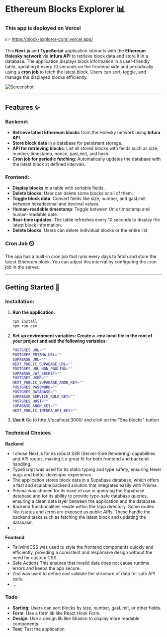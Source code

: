 # Ethereum Blocks Explorer 📊

### This app is deployed on Vercel
👉 https://block-explorer-coral.vercel.app/

This **Next.js** and **TypeScript** application interacts with the **Ethereum Holesky network** via **Infura API** to retrieve block data and store it in a database. The application displays block information in a user-friendly table, updating it every 10 seconds on the frontend side and periodically using a **cron job** to fetch the latest block. Users can sort, toggle, and manage the displayed blocks efficiently.

![Screenshot](https://github-production-user-asset-6210df.s3.amazonaws.com/625291/371018021-7bbe0407-1064-4f43-afd3-2f794806ac68.png?X-Amz-Algorithm=AWS4-HMAC-SHA256&X-Amz-Credential=AKIAVCODYLSA53PQK4ZA%2F20240926%2Fus-east-1%2Fs3%2Faws4_request&X-Amz-Date=20240926T065301Z&X-Amz-Expires=300&X-Amz-Signature=be2b906f56447c8a02f4e00ec3ea35555e83bcc294ee95f2813d1b224ea57c6d&X-Amz-SignedHeaders=host)

---

## Features ✨

### Backend:
- **Retrieve latest Ethereum blocks** from the Holesky network using **Infura API**.
- **Store block data** in a database for persistent storage.
- **API for retrieving blocks**: List all stored blocks with fields such as size, number, timestamp, nonce, gasLimit, and hash.
- **Cron job for periodic fetching**: Automatically updates the database with the latest block at defined intervals.

### Frontend:
- **Display blocks** in a table with sortable fields.
- **Delete blocks**: User can delete some blocks or all of them.
- **Toggle block data**: Convert fields like size, number, and gasLimit between hexadecimal and decimal values.
- **Human-readable timestamp**: Toggle between Unix timestamp and human-readable date.
- **Real-time updates**: The table refreshes every 10 seconds to display the latest block information.
- **Delete blocks**: Users can delete individual blocks or the entire list.

### Cron Job ⏲️
  The app has a built-in cron job that runs every days to fetch and store the latest Ethereum block. You can adjust this interval by configuring the cron job in the server.

---

## Getting Started 🚀

### Installation:

1. **Run the application:**
   ```bash
   npm install
   npm run dev

2. **Set up environment variables: Create a .env.local file in the root of your project and add the following variables:**
   ```bash
   POSTGRES_URL=""
   POSTGRES_PRISMA_URL=""
   SUPABASE_URL=""
   NEXT_PUBLIC_SUPABASE_URL=""
   POSTGRES_URL_NON_POOLING=""
   SUPABASE_JWT_SECRET=""
   POSTGRES_USER=""
   NEXT_PUBLIC_SUPABASE_ANON_KEY=""
   POSTGRES_PASSWORD=""
   POSTGRES_DATABASE=""
   SUPABASE_SERVICE_ROLE_KEY=""
   POSTGRES_HOST=""
   SUPABASE_ANON_KEY=""
   NEXT_PUBLIC_INFURA_API_KEY=""

3. **Use it**
  Go to http://localhost:3000/ and click on the "See blocks" button

### Technical Choices
**Backend**
- I chose Next.js for its robust SSR (Server-Side Rendering) capabilities and API routes, making it a great fit for both frontend and backend handling.
- TypeScript was used for its static typing and type safety, ensuring fewer bugs and better developer experience.
- The application stores block data in a Supabase database, which offers a fast and scalable backend solution that integrates easily with Prisma.
- Prisma was chosen for its ease of use in querying the Supabase database and for its ability to provide type-safe database queries, ensuring a clean data layer between the application and the database.
- Backend functionalities reside within the /app directory. Some routes like /status and /cron are exposed as public APIs. These handle the backend tasks such as fetching the latest block and updating the database.
- ...
  
**Frontend**
- TailwindCSS was used to style the frontend components quickly and efficiently, providing a consistent and responsive design without the need for custom CSS.
- Safe Actions This ensures that invalid data does not cause runtime errors and keeps the app secure.
- Zod was used to define and validate the structure of data for safe API calls.
- ...

### Todo
- **Sorting**: Users can sort blocks by size, number, gasLimit, or other fields.
- **Form**: Use a form lib like React Hook Form.
- **Design**: Use a design lib like Shadcn to display more readable components.
- **Test**: Test the application
